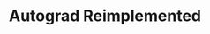 ---
title: "Autograd Reimplemented"
description: "A micrograd inspired reimplementation of pytorch's autograd engine."
tags: ["python", "machine-learning"]
header-img: "docs/computation_graph.png"
link: https://github.com/rohankumar-1/autograd
---